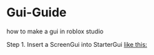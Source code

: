# Gui-Guide
how to make a gui in roblox studio

Step 1. Insert a ScreenGui into StarterGui [like this: ](http://url/to/img.png)

